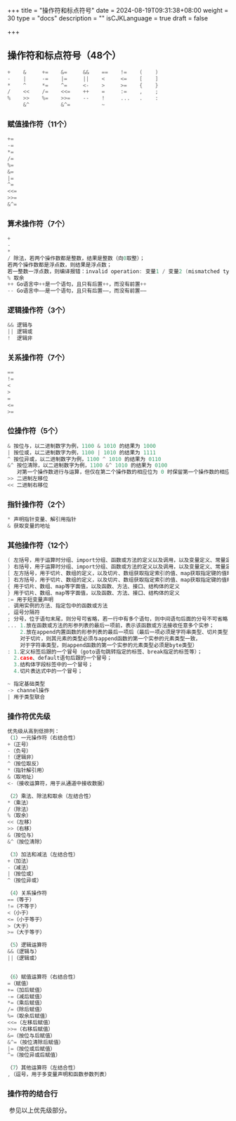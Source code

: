 +++
title = "操作符和标点符号"
date = 2024-08-19T09:31:38+08:00
weight = 30
type = "docs"
description = ""
isCJKLanguage = true
draft = false

+++

## 操作符和标点符号（48个）

```go
+    &     +=    &=     &&    ==    !=    (    )
-    |     -=    |=     ||    <     <=    [    ]
*    ^     *=    ^=     <-    >     >=    {    }
/    <<    /=    <<=    ++    =     :=    ,    ;
%    >>    %=    >>=    --    !     ...   .    :
     &^          &^=          ~
```

### 赋值操作符（11个）

```go
+=
-=
*=
/=
%=
&=
|=
^=
<<=
>>=
&^= 
```

### 算术操作符（7个）

```go
+
-
*
/ 除法，若两个操作数都是整数，结果是整数（向0取整）；
若两个操作数都是浮点数，则结果是浮点数；
若一整数一浮点数，则编译报错：invalid operation: 变量1 / 变量2 (mismatched types int and float64)
% 取余
++ Go语言中++是一个语句，且只有后置++，而没有前置++
-- Go语言中——是一个语句，且只有后置——，而没有前置——
```

### 逻辑操作符（3个）

```go
&& 逻辑与
|| 逻辑或
!  逻辑非
```

### 关系操作符（7个）

```go
==
!=
<
>
=
<=
>=
```

### 位操作符（5个）

```go
& 按位与，以二进制数字为例，1100 & 1010 的结果为 1000
| 按位或，以二进制数字为例，1100 | 1010 的结果为 1111
^ 按位异或，以二进制数字为例，1100 ^ 1010 的结果为 0110
&^ 按位清除，以二进制数字为例，1100 &^ 1010 的结果为 0100
   对第一个操作数进行与运算，但仅在第二个操作数的相应位为 0 时保留第一个操作数的相应位。
>> 二进制左移位
<< 二进制右移位

```

### 指针操作符（2个）

```go
* 声明指针变量、解引用指针
& 获取变量的地址
```

### 其他操作符（12个）

```go
( 左括号，用于运算时分组、import分组、函数或方法的定义以及调用，以及变量定义、常量定义、类型定义时共用var、const、type关键字
) 右括号，用于运算时分组、import分组、函数或方法的定义以及调用，以及变量定义、常量定义、类型定义时共用var、const、type关键字
[ 左方括号，用于切片、数组的定义，以及切片、数组获取指定索引的值、map获取指定键的值时使用。
] 右方括号，用于切片、数组的定义，以及切片、数组获取指定索引的值、map获取指定键的值时使用。
{ 用于切片、数组、map等字面值，以及函数、方法、接口、结构体的定义
} 用于切片、数组、map等字面值，以及函数、方法、接口、结构体的定义
:= 用于短变量声明
. 调用实例的方法、指定包中的函数或方法
, 逗号分隔符
; 分号，位于语句末尾，则分号可省略，若一行中有多个语句，则中间语句后面的分号不可省略
... 1.放在函数或方法的形参列表的最后一项前，表示该函数或方法接收任意多个实参；
	2.放在append内置函数的形参列表的最后一项后（最后一项必须是字符串类型、切片类型，
	对于切片，则其元素的类型必须与append函数的第一个实参的元素类型一致，
	对于字符串类型，则append函数的第一个实参的元素类型必须是byte类型）
: 1.定义标签后跟的一个冒号（goto语句跳转指定的标签、break指定的标签等）；
  2.case、default语句后跟的一个冒号；
  3.结构体字段标签中的一个冒号；
  4.切片表达式中的一个冒号；

~ 指定基础类型
-> channel操作
| 用于类型联合
```

### 操作符优先级

```go
优先级从高到低排列：
（1）一元操作符（右结合性）
+（正号）
-（负号）
!（逻辑非）
^（按位取反）
*（指针解引用）
&（取地址）
<-（接收运算符，用于从通道中接收数据）

（2）乘法、除法和取余（左结合性）
*（乘法）
/（除法）
%（取余）
<<（左移）
>>（右移）
&（按位与）
&^（按位清除）

（3）加法和减法（左结合性）
+（加法）
-（减法）
|（按位或）
^（按位异或）

（4）关系操作符
==（等于）
!=（不等于）
<（小于）
<=（小于等于）
>（大于）
>=（大于等于）

（5）逻辑运算符
&&（逻辑与）
||（逻辑或）


（6）赋值运算符（右结合性）
=（赋值）
+=（加后赋值）
-=（减后赋值）
*=（乘后赋值）
/=（除后赋值）
%=（取余后赋值）
<<=（左移后赋值）
>>=（右移后赋值）
&=（按位与后赋值）
&^=（按位清除后赋值）
|=（按位或后赋值）
^=（按位异或后赋值）

（7）其他运算符（左结合性）
,（逗号，用于多变量声明和函数参数列表）
```

### 操作符的结合行

​	参见以上优先级部分。
